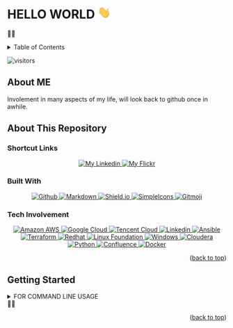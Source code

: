 <div id="top"></div>

<!-- HELLO WORLD -->
# HELLO WORLD  <img src="zImg/wave.gif" width="30px">
🤟🏼

<!-- TABLE OF CONTENTS -->
<details>
  <summary>Table of Contents</summary>
  <ol>
    <li>
      <a href="#about-me">About Me</a>
   </li>
    <li>
      <a href="#about-this-repository">About This Repository</a>
      <ul>
        <li><a href="#shorcut-links">Shortcut Links</a></li>
        <li><a href="#built-with">Built With</a></li>
        <li><a href="#tech-involvement">Tech Involvement</a></li>
      </ul>
    </li>
    <li>
      <a href="#getting-started">Getting Started</a>
      <ul>
        <li><a href="#setup">Setup</a></li>
        <li><a href="#usage">Usage</a></li>
      </ul>
    </li>
  </ol>
</details>

![visitors](https://visitor-badge-reloaded.herokuapp.com/badge?page_id=cliffusion.cliffusion&color=00df00)

<!-- ABOUT ME -->
## About ME
Involement in many aspects of my life, will look back to github once in awhile.


<!-- ABOUT THIS REPOSITORY -->
## About This Repository

<!-- PROJECT SHIELDS -->
<!--
*** I'm using markdown "reference style" links for readability.
*** Reference links are enclosed in brackets [ ] instead of parentheses ( ).
*** See the bottom of this document for the declaration of the reference variables
*** for contributors-url, forks-url, etc. This is an optional, concise syntax you may use.
*** https://www.markdownguide.org/basic-syntax/#reference-style-links

[![Contributors][contributors-shield]][contributors-url]
[![Forks][forks-shield]][forks-url]
[![Stargazers][stars-shield]][stars-url]
[![Issues][issues-shield]][issues-url]
[![MIT License][license-shield]][license-url]
[![LinkedIn][linkedin-shield]][linkedin-url]
-->
<!-- MARKDOWN LINKS & IMAGES -->
<!-- https://www.markdownguide.org/basic-syntax/#reference-style-links -->
<!--
[contributors-shield]: https://img.shields.io/?style=for-the-badge
[contributors-url]: https://XXXXX/cliffching/Best-README-Template/graphs/contributors
[forks-shield]: https://img.shields.io/github/forks/othneildrew/Best-README-Template.svg?style=for-the-badge
[forks-url]: https://XXXXX/cliffching/Best-README-Template/network/members
[stars-shield]: https://img.shields.io/github/stars/othneildrew/Best-README-Template.svg?style=for-the-badge
[stars-url]: https://XXXXX/cliffching/Best-README-Template/stargazers
[issues-shield]: https://img.shields.io/github/issues/othneildrew/Best-README-Template.svg?style=for-the-badge
[issues-url]: https://XXXXX/cliffching/cc-secret-labs#1
[license-shield]: https://img.shields.io/github/license/othneildrew/Best-README-Template.svg?style=for-the-badge
[license-url]: https://XXXXX/cliffching/Best-README-Template/blob/master/LICENSE.txt
-->

<!-- SHORTCUT LINKS -->
### Shortcut Links
<!-- PERSONAL INFORMATION -->
<p align="center">
  <a href="https://linkedin.com/sg/cliffching">
    <img alt="My Linkedin" src="https://img.shields.io/badge/-MyLinkedIn-black.svg?style=plastic&logo=linkedin&colorB=555">
  </a>
  <a href="https://www.flickr.com/people/160107064@N06/">
    <img alt="My Flickr" src="https://img.shields.io/badge/-MyFlickr-black.svg?style=plastic&logo=flickr&colorB=555">
  </a>

</p>

<!-- BUILT WITH -->
### Built With
<p align="center">
  <a href="https://github.com">
    <img alt="Github" src="https://img.shields.io/badge/-Github-black.svg?style=social&logo=github&colorB=555">
  </a>
  <a href="https://www.markdownguide.org">
    <img alt="Markdown" src="https://img.shields.io/badge/-Markdown-black.svg?style=social&logo=markdown&colorB=555">
  </a>
   <a href="https://shields.io">
    <img alt="Shield.io" src="https://img.shields.io/badge/-Shield.io-black.svg?style=social&logo=shieldsdotio&colorB=555">
  </a>
  <a href="https://simpleicons.org">
    <img alt="SimpleIcons" src="https://img.shields.io/badge/-SimpleIcons-black.svg?style=social&logo=simpleicons&colorB=555">
  </a>
  <a href="https://gitmoji.dev">
    <img alt="Gitmoji" src="https://img.shields.io/badge/%20😜%20😍-gitmoji-FFDD67.svg?style=social&colorB=555" >
  </a>
</p>

<!-- TECH INVOLVEMENT -->
### Tech Involvement
<p align="center">
  <a href="https://aws.amazon.com">
    <img alt="Amazon AWS" src="https://img.shields.io/badge/-AWS-black.svg?style=social&logo=amazonaws&colorB=555">
  </a>
  <a href="https://cloud.google.com/">
    <img alt="Google Cloud" src="https://img.shields.io/badge/-GoogleCLoud-black.svg?style=social&logo=googlecloud&colorB=555">
  </a>
  <a href="https://cloud.tencent.com">
    <img alt="Tencent Cloud" src="https://img.shields.io/badge/-TencentCloud-black.svg?style=social&logo=tencentqq&colorB=555">
  </a>
  <a href="https://linkedin.com.sg">
    <img alt="Linkedin" src="https://img.shields.io/badge/-LinkedIn-black.svg?style=social&logo=linkedin&colorB=555">
  </a> 
  <a href="https://www.ansible.com">
    <img alt="Ansible" src="https://img.shields.io/badge/-Ansible-black.svg?style=social&logo=ansible&colorB=555">
  </a>
  <a href="https://www.terraform.io">
    <img alt="Terraform" src="https://img.shields.io/badge/-Terraform-black.svg?style=social&logo=terraform&colorB=555">
  </a>
  <a href="https://www.redhat.com">
    <img alt="Redhat" src="https://img.shields.io/badge/-Redhat-black.svg?style=social&logo=redhat&colorB=555">
  </a>
  <a href="https://www.linuxfoundation.org">
    <img alt="Linux Foundation" src="https://img.shields.io/badge/-LinuxFoundation-black.svg?style=social&logo=linux&colorB=555">
  </a>
  <a href="https://www.microsoft.com/en-sg/windows">
    <img alt="Windows" src="https://img.shields.io/badge/-Windows-black.svg?style=social&logo=windows&colorB=555">
  </a>
  <a href="https://www.cloudera.com">
    <img alt="Cloudera" src="https://img.shields.io/badge/-Cloudera-black.svg?style=social&logo=cloudera&colorB=555">
  </a>
  <a href="https://www.python.org">
    <img alt="Python" src="https://img.shields.io/badge/-Python-black.svg?style=social&logo=python&colorB=555">
  </a>
  <a href="https://www.atlassian.com/software/confluence">
    <img alt="Confluence" src="https://img.shields.io/badge/-Confluence-black.svg?style=social&logo=confluence&colorB=555">
  </a>
  <a href="https://www.docker.com">
    <img alt="Docker" src="https://img.shields.io/badge/-Docker-black.svg?style=social&logo=docker&colorB=555">
  </a>
</p>

<p align="right">(<a href="#hello-world">back to top</a>)</p>

<!-- GETTING STARTED -->
## Getting Started
<details> 
<summary> FOR COMMAND LINE USAGE </summary>
<!-- SETUP -->
### Setup
#### Git global setup
```sh
git config --global user.name  "<USERNAME>"
git config --global user.email "<EMAILACCOUNT>"
```

#### Create a new repository
```sh
mkdir <PATH OF REPO>
cd <PATH of REPO>
git clone <git@GITHUB REPO NAME>
cd <PATH OF REPO>
touch .gitignore
touch README.md
```
#### Put the following into .gitignore
This will ensure filename or extension with such patterns or format will not be uploaded into git repository
```bash
.DS_Store
thumbs.db
```
Update the changes via these way:
```sh
git add README.md
git commit -m "add README"
git push -u origin master
git pull
```
OR
```sh
git add .
git commit -m "added .gitignore and README" -a
git push -u origin master
git pull
```

<!-- USAGE -->
### Usage
#### For existing folder or Git repository
```sh
cd <existing_folder>
git init
git remote add origin <git@GITHUB REPO NAME/.git>
git add .
git commit -m "init" -a 
git push -u origin master
git pull
```
</details>
👋🏼
<p align="right">(<a href="#hello-world">back to top</a>)</p>
